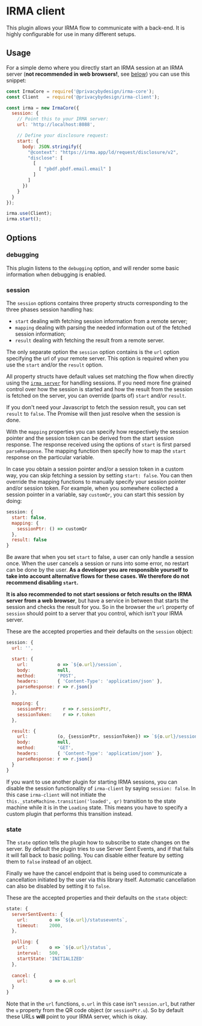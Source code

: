 # IRMA client

This plugin allows your IRMA flow to communicate with a back-end. It is highly
configurable for use in many different setups.

## Usage

For a simple demo where you directly start an IRMA session at an IRMA server
(**not recommended in web browsers!**, see [below](#session)) you can use this
snippet:

```javascript
const IrmaCore = require('@privacybydesign/irma-core');
const Client   = require('@privacybydesign/irma-client');

const irma = new IrmaCore({
  session: {
    // Point this to your IRMA server:
    url: 'http://localhost:8088',

    // Define your disclosure request:
    start: {
      body: JSON.stringify({
        "@context": "https://irma.app/ld/request/disclosure/v2",
        "disclose": [
          [
            [ "pbdf.pbdf.email.email" ]
          ]
        ]
      })
    }
  }
});

irma.use(Client);
irma.start();
```

## Options

### debugging

This plugin listens to the `debugging` option, and will render some basic
information when debugging is enabled.

### session

The `session` options contains three property structs corresponding to
the three phases session handling has:
 - `start` dealing with fetching session information from a remote server;
 - `mapping` dealing with parsing the needed information out of the fetched
   session information;
 - `result` dealing with fetching the result from a remote server.

The only separate option the `session` option contains is the `url` option
specifying the url of your remote server. This option is required when you
use the `start` and/or the `result` option.

All property structs have default values set matching the flow when directly using the
[`irma server`](https://irma.app/docs/irma-server/) for handling sessions.
If you need more fine grained control over how the session is started and how
the result from the session is fetched on the server, you can override (parts
of) `start` and/or `result`.

If you don't need your Javascript to fetch the session result, you can set
`result` to `false`. The Promise will then just resolve when the session is done.

With the `mapping` properties you can specify
how respectively the session pointer and the session token can be derived
from the start session response. The response received using the options of
`start` is first parsed `parseResponse`. The mapping function then specify
how to map the `start` response on the particular variable.

In case you obtain a session pointer and/or a session token in a
custom way, you can skip fetching a session by setting `start: false`.
You can then override the mapping functions to manually
specify your session pointer and/or session token.
For example, when you somewhere collected
a session pointer in a variable, say `customQr`,
you can start this session by doing:

```javascript
session: {
  start: false,
  mapping: {
    sessionPtr: () => customQr
  },
  result: false
}
```

Be aware that when you set `start` to false, a user can only handle a session
once. When the user cancels a session or runs into some error, no restart
can be done by the user. **As a developer you are responsible yourself to take
into account alternative flows for these cases. We therefore do not recommend
disabling `start`.**

**It is also recommended to not start sessions or fetch results on the IRMA server
from a web browser**, but have a service in between that starts the session and
checks the result for you. So in the browser the `url` property of `session`
should point to a server that you control, which isn't your IRMA server.

These are the accepted properties and their defaults on the `session` object:

```javascript
session: {
  url: '',

  start: {
    url:           o => `${o.url}/session`,
    body:          null,
    method:        'POST',
    headers:       { 'Content-Type': 'application/json' },
    parseResponse: r => r.json()
  },

  mapping: {
    sessionPtr:      r => r.sessionPtr,
    sessionToken:    r => r.token
  },

  result: {
    url:           (o, {sessionPtr, sessionToken}) => `${o.url}/session/${sessionToken}/result`,
    body:          null,
    method:        'GET',
    headers:       { 'Content-Type': 'application/json' },
    parseResponse: r => r.json()
  }
}
```

If you want to use another plugin for starting IRMA sessions, you can disable
the session functionality of `irma-client` by saying `session: false`. In this
case `irma-client` will not initiate the `this._stateMachine.transition('loaded', qr)`
transition to the state machine while it is in the `Loading` state. This means you
have to specify a custom plugin that performs this transition instead.

### state

The `state` option tells the plugin how to subscribe to state changes on the
server. By default the plugin tries to use Server Sent Events, and if that fails
it will fall back to basic polling. You can disable either feature by setting
them to `false` instead of an object.

Finally we have the cancel endpoint that is being used to communicate a cancellation
initiated by the user via this library itself. Automatic cancellation can also be
disabled by setting it to `false`.

These are the accepted properties and their defaults on the `state` object:

```javascript
state: {
  serverSentEvents: {
    url:        o => `${o.url}/statusevents`,
    timeout:    2000,
  },

  polling: {
    url:        o => `${o.url}/status`,
    interval:   500,
    startState: 'INITIALIZED'
  },
  
  cancel: {
    url:        o => o.url
  }
}
```

Note that in the `url` functions, `o.url` in this case isn't `session.url`, but
rather the `u` property from the QR code object (or `sessionPtr.u`). So by
default these URLs **will** point to your IRMA server, which is okay.
